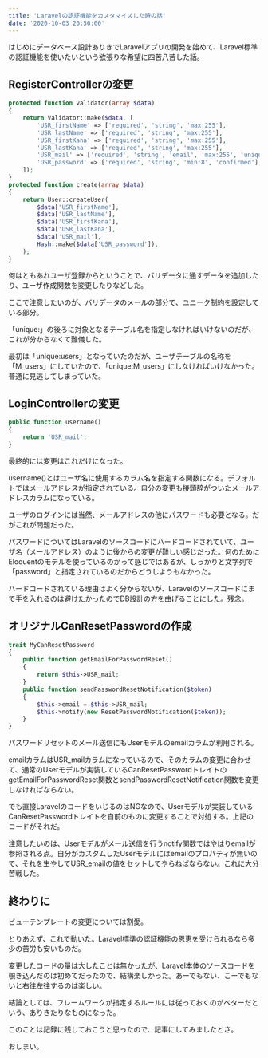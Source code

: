 ```yaml
---
title: 'Laravelの認証機能をカスタマイズした時の話'
date: '2020-10-03 20:56:00'
---
```


はじめにデータベース設計ありきでLaravelアプリの開発を始めて、Laravel標準の認証機能を使いたいという欲張りな希望に四苦八苦した話。

## RegisterControllerの変更

```php
protected function validator(array $data)
{
    return Validator::make($data, [
        'USR_firstName' => ['required', 'string', 'max:255'],
        'USR_lastName' => ['required', 'string', 'max:255'],
        'USR_firstKana' => ['required', 'string', 'max:255'],
        'USR_lastKana' => ['required', 'string', 'max:255'],
        'USR_mail' => ['required', 'string', 'email', 'max:255', 'unique:M_users'],
        'USR_password' => ['required', 'string', 'min:8', 'confirmed'],
    ]);
}
protected function create(array $data)
{
    return User::createUser(
        $data['USR_firstName'],
        $data['USR_lastName'],
        $data['USR_firstKana'],
        $data['USR_lastKana'],
        $data['USR_mail'],
        Hash::make($data['USR_password']),
    );
}
```

何はともあれユーザ登録からということで、バリデータに通すデータを追加したり、ユーザ作成関数を変更したりなどした。

ここで注意したいのが、バリデータのメールの部分で、ユニーク制約を設定している部分。

「unique:」の後ろに対象となるテーブル名を指定しなければいけないのだが、これが分からなくて難儀した。

最初は「unique:users」となっていたのだが、ユーザテーブルの名称を「M_users」にしていたので、「unique:M_users」にしなければいけなかった。普通に見逃してしまっていた。

## LoginControllerの変更

```php
public function username()
{
    return 'USR_mail';
}
```

最終的には変更はこれだけになった。

username()とはユーザ名に使用するカラム名を指定する関数になる。デフォルトではメールアドレスが指定されている。自分の変更も接頭辞がついたメールアドレスカラムになっている。

ユーザのログインには当然、メールアドレスの他にパスワードも必要となる。だがこれが問題だった。

パスワードについてはLaravelのソースコードにハードコードされていて、ユーザ名（メールアドレス）のように後からの変更が難しい感じだった。何のためにEloquentのモデルを使っているのかって感じではあるが、しっかりと文字列で「password」と指定されているのだからどうしようもなかった。

ハードコードされている理由はよく分からないが、Laravelのソースコードにまで手を入れるのは避けたかったのでDB設計の方を曲げることにした。残念。

## オリジナルCanResetPasswordの作成

```php
trait MyCanResetPassword
{
    public function getEmailForPasswordReset()
    {
        return $this->USR_mail;
    }
    public function sendPasswordResetNotification($token)
    {
        $this->email = $this->USR_mail;
        $this->notify(new ResetPasswordNotification($token));
    }
}
```

パスワードリセットのメール送信にもUserモデルのemailカラムが利用される。

emailカラムはUSR_mailカラムになっているので、そのカラムの変更に合わせて、通常のUserモデルが実装しているCanResetPasswordトレイトのgetEmailForPasswordReset関数とsendPasswordResetNotification関数を変更しなければならない。

でも直接LaravelのコードをいじるのはNGなので、Userモデルが実装しているCanResetPasswordトレイトを自前のものに変更することで対処する。上記のコードがそれだ。

注意したいのは、Userモデルがメール送信を行うnotify関数ではやはりemailが参照される点。自分がカスタムしたUserモデルにはemailのプロパティが無いので、それを生やしてUSR_emailの値をセットしてやらねばならない。これに大分苦戦した。

## 終わりに

ビューテンプレートの変更については割愛。

とりあえず、これで動いた。Laravel標準の認証機能の恩恵を受けられるなら多少の苦労も安いものだ。

変更したコードの量は大したことは無かったが、Laravel本体のソースコードを覗き込んだのは初めてだったので、結構楽しかった。あーでもない、こーでもないと右往左往するのは楽しい。

結論としては、フレームワークが指定するルールには従っておくのがベターだという、ありきたりなものになった。

このことは記録に残しておこうと思ったので、記事にしてみましたとさ。

おしまい。